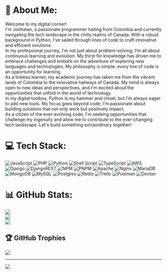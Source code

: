 # 💫 About Me:
Welcome to my digital corner!<br>I'm Jonhatan, a passionate programmer hailing from Colombia and currently navigating the tech landscape in the chilly realms of Canada. With a robust background in Python, I've sailed through lines of code to craft innovative and efficient solutions.<br>In my professional journey, I'm not just about problem-solving; I'm all about continuous learning and evolution. My thirst for knowledge has driven me to embrace challenges and embark on the adventure of exploring new languages and technologies. My philosophy is simple: every line of code is an opportunity for learning.<br>As a tireless learner, my academic journey has taken me from the vibrant lands of Colombia to the innovative hallways of Canada. My mind is always open to new ideas and perspectives, and I'm excited about the opportunities that unfold in the world of technology.<br>In my digital toolbox, Python is my hammer and chisel, but I'm always eager to add new tools. My focus goes beyond code; I'm passionate about building solutions that not only work but positively impact.<br>As a citizen of the ever-evolving code, I'm seeking opportunities that challenge my ingenuity and allow me to contribute to the ever-changing tech landscape. Let's build something extraordinary together!


# 💻 Tech Stack:
![JavaScript](https://img.shields.io/badge/javascript-%23323330.svg?style=for-the-badge&logo=javascript&logoColor=%23F7DF1E) ![PHP](https://img.shields.io/badge/php-%23777BB4.svg?style=for-the-badge&logo=php&logoColor=white) ![Python](https://img.shields.io/badge/python-3670A0?style=for-the-badge&logo=python&logoColor=ffdd54) ![Shell Script](https://img.shields.io/badge/shell_script-%23121011.svg?style=for-the-badge&logo=gnu-bash&logoColor=white) ![TypeScript](https://img.shields.io/badge/typescript-%23007ACC.svg?style=for-the-badge&logo=typescript&logoColor=white) ![AWS](https://img.shields.io/badge/AWS-%23FF9900.svg?style=for-the-badge&logo=amazon-aws&logoColor=white) ![Django](https://img.shields.io/badge/django-%23092E20.svg?style=for-the-badge&logo=django&logoColor=white) ![DjangoREST](https://img.shields.io/badge/DJANGO-REST-ff1709?style=for-the-badge&logo=django&logoColor=white&color=ff1709&labelColor=gray) ![NPM](https://img.shields.io/badge/NPM-%23CB3837.svg?style=for-the-badge&logo=npm&logoColor=white) ![PNPM](https://img.shields.io/badge/pnpm-%234a4a4a.svg?style=for-the-badge&logo=pnpm&logoColor=f69220) ![Apache](https://img.shields.io/badge/apache-%23D42029.svg?style=for-the-badge&logo=apache&logoColor=white) ![Nginx](https://img.shields.io/badge/nginx-%23009639.svg?style=for-the-badge&logo=nginx&logoColor=white) ![MariaDB](https://img.shields.io/badge/MariaDB-003545?style=for-the-badge&logo=mariadb&logoColor=white) ![MongoDB](https://img.shields.io/badge/MongoDB-%234ea94b.svg?style=for-the-badge&logo=mongodb&logoColor=white) ![MySQL](https://img.shields.io/badge/mysql-%2300000f.svg?style=for-the-badge&logo=mysql&logoColor=white) ![Postgres](https://img.shields.io/badge/postgres-%23316192.svg?style=for-the-badge&logo=postgresql&logoColor=white) ![Redis](https://img.shields.io/badge/redis-%23DD0031.svg?style=for-the-badge&logo=redis&logoColor=white) ![Trello](https://img.shields.io/badge/Trello-%23026AA7.svg?style=for-the-badge&logo=Trello&logoColor=white) ![Postman](https://img.shields.io/badge/Postman-FF6C37?style=for-the-badge&logo=postman&logoColor=white) ![Docker](https://img.shields.io/badge/docker-%230db7ed.svg?style=for-the-badge&logo=docker&logoColor=white)
# 📊 GitHub Stats:
![](https://github-readme-stats.vercel.app/api?username=im-jonhatan&theme=monokai&hide_border=false&include_all_commits=false&count_private=false)<br/>
![](https://github-readme-streak-stats.herokuapp.com/?user=im-jonhatan&theme=monokai&hide_border=false)<br/>
![](https://github-readme-stats.vercel.app/api/top-langs/?username=im-jonhatan&theme=monokai&hide_border=false&include_all_commits=false&count_private=false&layout=compact)

## 🏆 GitHub Trophies
![](https://github-profile-trophy.vercel.app/?username=im-jonhatan&theme=monokai&no-frame=false&no-bg=true&margin-w=4)

---
[![](https://visitcount.itsvg.in/api?id=im-jonhatan&icon=0&color=0)](https://visitcount.itsvg.in)

<!-- Proudly created with GPRM ( https://gprm.itsvg.in ) -->
